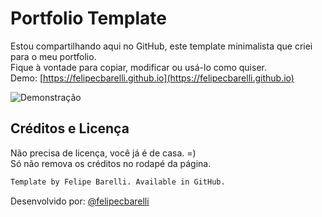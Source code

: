 # Portfolio Template

Estou compartilhando aqui no GitHub, este template minimalista que criei para o meu portfolio.  
Fique à vontade para copiar, modificar ou usá-lo como quiser.  
Demo: [https://felipecbarelli.github.io](https://felipecbarelli.github.io)  

![Demonstração](https://raw.githubusercontent.com/felipecbarelli/portfolio-template/master/portfolio/demo.png)

## Créditos e Licença

Não precisa de licença, você já é de casa. =)  
Só não remova os créditos no rodapé da página.

```html
Template by Felipe Barelli. Available in GitHub.
```

Desenvolvido por: [@felipecbarelli](https://github.com/felipecbarelli)
